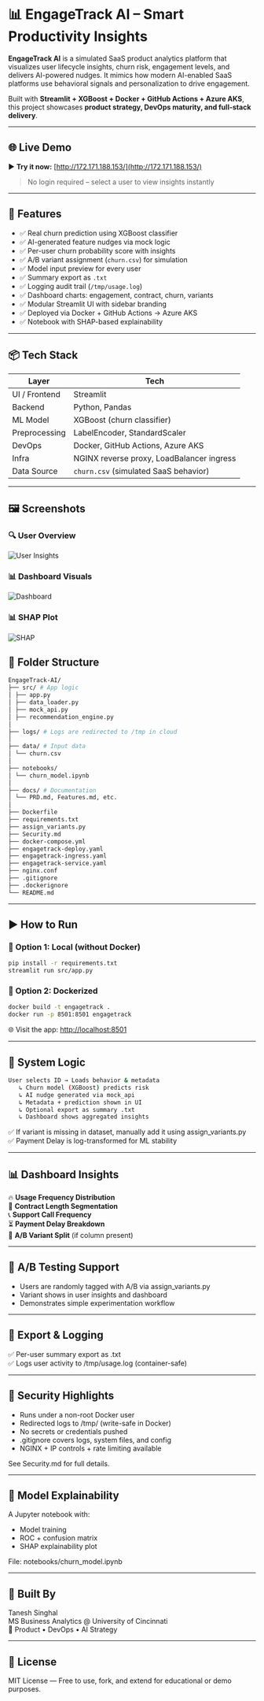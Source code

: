# 📊 EngageTrack AI – Smart Productivity Insights

**EngageTrack AI** is a simulated SaaS product analytics platform that visualizes user lifecycle insights, churn risk, engagement levels, and delivers AI-powered nudges. It mimics how modern AI-enabled SaaS platforms use behavioral signals and personalization to drive engagement.

Built with **Streamlit + XGBoost + Docker + GitHub Actions + Azure AKS**, this project showcases **product strategy, DevOps maturity, and full-stack delivery**.

---

## 🌐 Live Demo

▶️ **Try it now:** [http://172.171.188.153/](http://172.171.188.153/)  
> No login required – select a user to view insights instantly

---

## 🚀 Features


- ✅ Real churn prediction using XGBoost classifier
- ✅ AI-generated feature nudges via mock logic
- ✅ Per-user churn probability score with insights
- ✅ A/B variant assignment (`churn.csv`) for simulation
- ✅ Model input preview for every user
- ✅ Summary export as `.txt`
- ✅ Logging audit trail (`/tmp/usage.log`)
- ✅ Dashboard charts: engagement, contract, churn, variants
- ✅ Modular Streamlit UI with sidebar branding
- ✅ Deployed via Docker + GitHub Actions → Azure AKS
- ✅ Notebook with SHAP-based explainability
---

## 📦 Tech Stack

| Layer         | Tech                                      |
|---------------|--------------------------------------------|
| UI / Frontend | Streamlit                                 |
| Backend       | Python, Pandas                            |
| ML Model      | XGBoost (churn classifier)                |
| Preprocessing | LabelEncoder, StandardScaler              |
| DevOps        | Docker, GitHub Actions, Azure AKS         |
| Infra         | NGINX reverse proxy, LoadBalancer ingress |
| Data Source   | `churn.csv` (simulated SaaS behavior)     |

---

## 🖼 Screenshots

### 🔍 User Overview
![User Insights](screenshots/user_tab.png)

### 📊 Dashboard Visuals
![Dashboard](screenshots/dashboard_tab.png)

### 📊 SHAP Plot
![SHAP](screenshots/shap.png)


## 📂 Folder Structure

```bash
EngageTrack-AI/
├── src/ # App logic  
│ ├── app.py  
│ ├── data_loader.py  
│ ├── mock_api.py  
│ ├── recommendation_engine.py  
│  
├── logs/ # Logs are redirected to /tmp in cloud  
│  
├── data/ # Input data  
│ └── churn.csv  
│  
├── notebooks/
│ └── churn_model.ipynb
│  
├── docs/ # Documentation  
│ └── PRD.md, Features.md, etc.  
│  
├── Dockerfile  
├── requirements.txt  
├── assign_variants.py  
├── Security.md  
├── docker-compose.yml  
├── engagetrack-deploy.yaml  
├── engagetrack-ingress.yaml  
├── engagetrack-service.yaml  
├── nginx.conf  
├── .gitignore
├── .dockerignore
└── README.md  
```
---

## ▶️ How to Run

### 🔧 Option 1: Local (without Docker)
```bash
pip install -r requirements.txt
streamlit run src/app.py
```

### 🐳 Option 2: Dockerized
```bash
docker build -t engagetrack .
docker run -p 8501:8501 engagetrack
```
  
🌐 Visit the app: [http://localhost:8501](http://localhost:8501)

---

## 🧠 System Logic
```bash
User selects ID → Loads behavior & metadata
   ↳ Churn model (XGBoost) predicts risk
   ↳ AI nudge generated via mock_api
   ↳ Metadata + prediction shown in UI
   ↳ Optional export as summary .txt
   ↳ Dashboard shows aggregated insights
```

✅ If variant is missing in dataset, manually add it using assign_variants.py  
✅ Payment Delay is log-transformed for ML stability

---

## 📊 Dashboard Insights

🔥 **Usage Frequency Distribution**  
🧮 **Contract Length Segmentation**  
📞 **Support Call Frequency**  
⏳ **Payment Delay Breakdown**  
🧪 **A/B Variant Split** (if column present)

---

## 🧪 A/B Testing Support

- Users are randomly tagged with A/B via assign_variants.py
- Variant shows in user insights and dashboard
- Demonstrates simple experimentation workflow

---

## 📄 Export & Logging

✅ Per-user summary export as .txt  
✅ Logs user activity to /tmp/usage.log (container-safe)

---

## 🔐 Security Highlights

- Runs under a non-root Docker user
- Redirected logs to /tmp/ (write-safe in Docker)
- No secrets or credentials pushed
- .gitignore covers logs, system files, and config
- NGINX + IP controls + rate limiting available  

See Security.md for full details.

---

## 🧪 Model Explainability

A Jupyter notebook with:  

- Model training
- ROC + confusion matrix
- SHAP explainability plot  

File: notebooks/churn_model.ipynb

---

## 💼 Built By

Tanesh Singhal  
MS Business Analytics @ University of Cincinnati  
📌 Product • DevOps • AI Strategy

---

## 📄 License

MIT License — Free to use, fork, and extend for educational or demo purposes.

